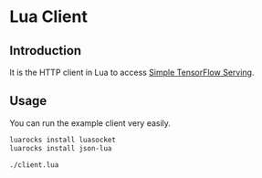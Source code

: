 
# Lua Client

## Introduction

It is the HTTP client in Lua to access [Simple TensorFlow Serving](https://github.com/tobegit3hub/simple_tensorflow_serving).

## Usage

You can run the example client very easily.

```bash
luarocks install luasocket
luarocks install json-lua

./client.lua
```
